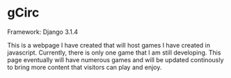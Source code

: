 # gCirc
Framework: Django 3.1.4

This is a webpage I have created that will host games I have created in javascript. Currently, there is only one game that I am still developing. This page eventually will have numerous games and will be updated continously to bring more content that visitors can play and enjoy. 
